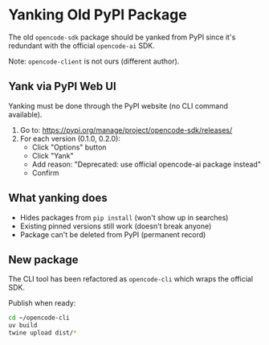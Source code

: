 # Yanking Old PyPI Package

The old `opencode-sdk` package should be yanked from PyPI since it's redundant with the official `opencode-ai` SDK.

Note: `opencode-client` is not ours (different author).

## Yank via PyPI Web UI

Yanking must be done through the PyPI website (no CLI command available).

1. Go to: https://pypi.org/manage/project/opencode-sdk/releases/
2. For each version (0.1.0, 0.2.0):
   - Click "Options" button
   - Click "Yank"
   - Add reason: "Deprecated: use official opencode-ai package instead"
   - Confirm

## What yanking does

- Hides packages from `pip install` (won't show up in searches)
- Existing pinned versions still work (doesn't break anyone)
- Package can't be deleted from PyPI (permanent record)

## New package

The CLI tool has been refactored as `opencode-cli` which wraps the official SDK.

Publish when ready:
```bash
cd ~/opencode-cli
uv build
twine upload dist/*
```

